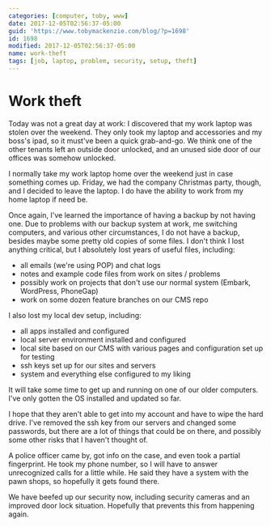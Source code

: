 ```yaml
---
categories: [computer, toby, www]
date: 2017-12-05T02:56:37-05:00
guid: 'https://www.tobymackenzie.com/blog/?p=1698'
id: 1698
modified: 2017-12-05T02:56:37-05:00
name: work-theft
tags: [job, laptop, problem, security, setup, theft]
---
```


Work theft
==========

Today was not a great day at work:  I discovered that my work laptop was stolen over the weekend.<!--more-->  They only took my laptop and accessories and my boss's ipad, so it must've been a quick grab-and-go.  We think one of the other tenants left an outside door unlocked, and an unused side door of our offices was somehow unlocked.

I normally take my work laptop home over the weekend just in case something comes up.  Friday, we had the company Christmas party, though, and I decided to leave the laptop.  I do have the ability to work from my home laptop if need be.

Once again, I've learned the importance of having a backup by not having one.  Due to problems with our backup system at work, me switching computers, and various other circumstances, I do not have a backup, besides maybe some pretty old copies of some files.  I don't think I lost anything critical, but I absolutely lost years of useful files, including:

- all emails (we're using POP) and chat logs
- notes and example code files from work on sites / problems
- possibly work on projects that don't use our normal system (Embark, WordPress, PhoneGap)
- work on some dozen feature branches on our CMS repo

I also lost my local dev setup, including:

- all apps installed and configured
- local server environment installed and configured
- local site based on our CMS with various pages and configuration set up for testing
- ssh keys set up for our sites and servers
- system and everything else configured to my liking

It will take some time to get up and running on one of our older computers.  I've only gotten the OS installed and updated so far.

I hope that they aren't able to get into my account and have to wipe the hard drive.  I've removed the ssh key from our servers and changed some passwords, but there are a lot of things that could be on there, and possibly some other risks that I haven't thought of.

A police officer came by, got info on the case, and even took a partial fingerprint.  He took my phone number, so I will have to answer unrecognized calls for a little while.  He said they have a system with the pawn shops, so hopefully it gets found there.

We have beefed up our security now, including security cameras and an improved door lock situation.  Hopefully that prevents this from happening again.
